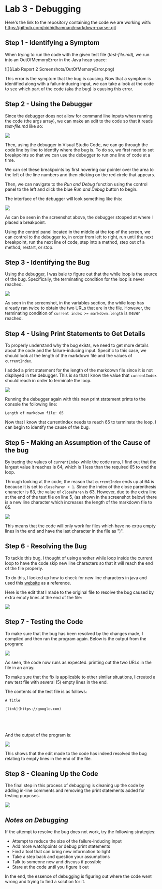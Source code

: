 # Lab 3 - Debugging

Here's the link to the repository containing the code we are working with: <br>
https://github.com/nidhidhamnani/markdown-parser.git

## Step 1 - Identifying a Symptom
When trying to run the code with the given test file (*test-file.md*), we run into an OutOfMemoryError in the Java heap space:

![](/Lab Report 2 Screenshots/OutOfMemoryError.png)

This error is the symptom that the bug is causing. Now that a symptom is identified along with a failur-inducing input, we can take a look at the code to see which part of the code (aka the bug) is causing this error.

## Step 2 - Using the Debugger
Since the debugger does not allow for command line inputs when running the code (the args array), we can make an edit to the code so that it reads *test-file.md* like so:

![](MarkdownParse-ReadFile.png)

Then, using the debugger in Visual Studio Code, we can go through the code line by line to identify where the bug is. To do so, we first need to set breakpoints so that we can use the debugger to run one line of code at a time.

We can set these breakpoints by first hovering our pointer over the area to the left of the line numbers and then clicking on the red circle that appears.

Then, we can navigate to the *Run and Debug* function using the control panel to the left and click the blue *Run and Debug* button to begin.

The interface of the debugger will look something like this:

![](VSCDebugger.png)

As can be seen in the screenshot above, the debugger stopped at where I placed a breakpoint.

Using the control panel located in the middle at the top of the screen, we can control to the debugger to, in order from left to right, run until the next breakpoint, run the next line of code, step into a method, step out of a method, restart, or stop.

## Step 3 - Identifying the Bug
Using the debugger, I was bale to figure out that the while loop is the source of the bug. Specifically, the terminating condition for the loop is never reached.

![](MarkdownParse-InfLoop.png)

As seen in the screenshot, in the variables section, the while loop has already ran twice to obtain the two URLs that are in the file. However, the terminating condition of `current index >= markdown.length` is never reached.

## Step 4 - Using Print Statements to Get Details
To properly understand why the bug exists, we need to get more details about the code and the failure-inducing input. Specific to this case, we should look at the length of the markdown file and the values of `currentIndex`.

I added a print statement for the length of the markdown file since it is not displayed in the debugger. This is so that I know the value that `currentIndex` should reach in order to terminate the loop.

![](MarkdownParse-PrintLength.png)

Running the debugger again with this new print statement prints to the console the following line:

```
Length of markdown file: 65
```

Now that I know that currentIndex needs to reach 65 to terminate the loop, I can begin to identify the cause of the bug.

## Step 5 - Making an Assumption of the Cause of the bug
By tracing the values of `currentIndex` while the code runs, I find out that the largest value it reaches is 64, which is 1 less than the required 65 to end the loop.

Through looking at the code, the reason that `currentIndex` ends up at 64 is because it is set to `closeParen + 1`. Since the index of the close parenthesis character is 63, the value of `closeParen` is 63. However, due to the extra line at the end of the test file on line 5, (as shown in the screenshot below) there is a new line character which increases the length of the markdown file to 65.

![](MarkdownParse-TestFile.png)

This means that the code will only work for files which have no extra empty lines in the end and have the last character in the file as ")".

## Step 6 - Resolving the Bug
To tackle this bug, I thought of using another while loop inside the current loop to have the code skip new line characters so that it will reach the end of the file properly.

To do this, I looked up how to check for new line characters in java and used this [website](https://www.codegrepper.com/code-examples/java/how+to+check+new+line+character+in+java) as a reference.

Here is the edit that I made to the original file to resolve the bug caused by extra empty lines at the end of the file:

![](MarkdownParse-FixingBug.png)

## Step 7 - Testing the Code
To make sure that the bug has been resolved by the changes made, I compiled and then ran the program again. Below is the output from the program:

![](MarkdownParse-FixedOutput.png)

As seen, the code now runs as expected: printing out the two URLs in the file in an array.

To make sure that the fix is applicable to other similar situations, I created a new test file with several (5) empty lines in the end.

The contents of the test file is as follows:
```
# Title

[link](https://google.com)





```

And the output of the program is:

![](MarkdownParse-Test2.png)

This shows that the edit made to the code has indeed resolved the bug relating to empty lines in the end of the file.

## Step 8 - Cleaning Up the Code
The final step in this process of debugging is cleaning up the code by adding in-line comments and removing the print statements added for testing purposes.

![](MarkdownParse-CleanCode.png)

## *Notes on Debugging*
If the attempt to resolve the bug does not work, try the following strategies:

- Attempt to reduce the size of the failure-inducing input
- Add more watchpoints or debug print statements
- Find a tool that can bring new information to light
- Take a step back and question your assumptions
- Talk to someone new and discuss if possible
- Stare at the code until you figure it out

In the end, the essence of debugging is figuring out where the code went wrong and trying to find a solution for it.